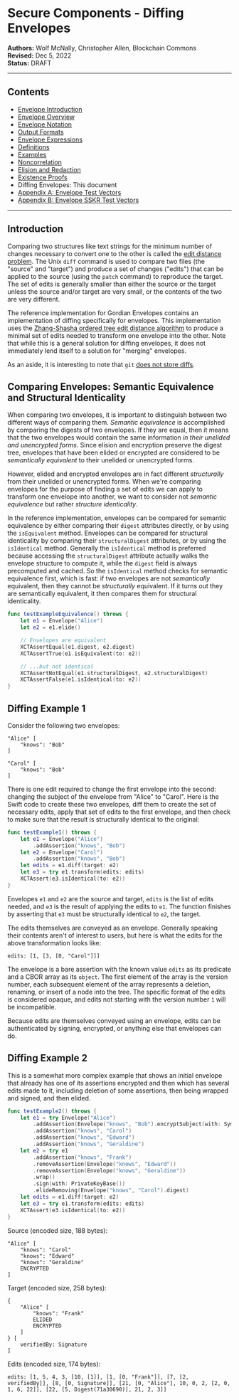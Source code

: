 # Secure Components - Diffing Envelopes

**Authors:** Wolf McNally, Christopher Allen, Blockchain Commons</br>
**Revised:** Dec 5, 2022</br>
**Status:** DRAFT

---

## Contents

* [Envelope Introduction](00-INTRODUCTION.md)
* [Envelope Overview](01-OVERVIEW.md)
* [Envelope Notation](02-ENVELOPE-NOTATION.md)
* [Output Formats](03-OUTPUT-FORMATS.md)
* [Envelope Expressions](04-ENVELOPE-EXPRESSIONS.md)
* [Definitions](05-DEFINITIONS.md)
* [Examples](06-EXAMPLES.md)
* [Noncorrelation](07-NONCORRELATION.md)
* [Elision and Redaction](08-ELISION-REDACTION.md)
* [Existence Proofs](09-EXISTENCE-PROOFS.md)
* Diffing Envelopes: This document
* [Appendix A: Envelope Test Vectors](11-A-ENVELOPE-TEST-VECTORS.md)
* [Appendix B: Envelope SSKR Test Vectors](12-B-ENVELOPE-SSKR-TEST-VECTORS.md)

---

## Introduction

Comparing two structures like text strings for the minimum number of changes necessary to convert one to the other is called the [edit distance problem](https://en.wikipedia.org/wiki/Edit_distance). The Unix `diff` command is used to compare two files (the "source" and "target") and produce a set of changes ("edits") that can be applied to the source (using the `patch` command) to reproduce the target. The set of edits is generally smaller than either the source or the target unless the source and/or target are very small, or the contents of the two are very different.

The reference implementation for Gordian Envelopes contains an implementation of diffing specifically for envelopes. This implementation uses the [Zhang-Shasha ordered tree edit distance algorithm](http://grantjenks.com/wiki/_media/ideas/simple_fast_algorithms_for_the_editing_distance_between_tree_and_related_problems.pdf) to produce a minimal set of edits needed to transform one envelope into the other. Note that while this is a general solution for diffing envelopes, it does not immediately lend itself to a solution for "merging" envelopes.

As an aside, it is interesting to note that `git` [does not store diffs](https://dev.to/shiva/git-does-not-store-diffs-3dbn).

## Comparing Envelopes: Semantic Equivalence and Structural Identicality

When comparing two envelopes, it is important to distinguish between two different ways of comparing them. *Semantic equivalence* is accomplished by comparing the digests of two envelopes. If they are equal, then it means that the two envelopes would contain the same information *in their unelided and unencrypted forms*. Since elision and encryption preserve the digest tree, envelopes that have been elided or encrypted are considered to be *semantically equivalent* to their unelided or unencrypted forms.

However, elided and encrypted envelopes are in fact different *structurally* from their unelided or unencrypted forms. When we're comparing envelopes for the purpose of finding a set of edits we can apply to transform one envelope into another, we want to consider not *semantic equivalence* but rather *structure identicality*.

In the reference implementation, envelopes can be compared for semantic equivalence by either comparing their `digest` attributes directly, or by using the `isEquivalent` method. Envelopes can be compared for structural identicality by comparing their `structuralDigest` attributes, or by using the `isIdentical` method. Generally the `isIdentical` method is preferred because accessing the `structuralDigest` attribute actually walks the envelope structure to compute it, while the `digest` field is always precomputed and cached. So the `isIdentical` method checks for semantic equivalence first, which is fast: if two envelopes are not *semantically* equivalent, then they cannot be *structurally* equivalent. If it turns out they are semantically equivalent, it then compares them for structural identicality.

```swift
func testExampleEquivalence() throws {
    let e1 = Envelope("Alice")
    let e2 = e1.elide()

    // Envelopes are equivalent
    XCTAssertEqual(e1.digest, e2.digest)
    XCTAssertTrue(e1.isEquivalent(to: e2))

    // ...but not identical
    XCTAssertNotEqual(e1.structuralDigest, e2.structuralDigest)
    XCTAssertFalse(e1.isIdentical(to: e2))
}
```

## Diffing Example 1

Consider the following two envelopes:

```
"Alice" [
    "knows": "Bob"
]
```

```
"Carol" [
    "knows": "Bob"
]
```

There is one edit required to change the first envelope into the second: changing the subject of the envelope from "Alice" to "Carol". Here is the Swift code to create these two envelopes, diff them to create the set of necessary edits, apply that set of edits to the first envelope, and then check to make sure that the result is structurally identical to the original:

```swift
func testExample1() throws {
    let e1 = Envelope("Alice")
        .addAssertion("knows", "Bob")
    let e2 = Envelope("Carol")
        .addAssertion("knows", "Bob")
    let edits = e1.diff(target: e2)
    let e3 = try e1.transform(edits: edits)
    XCTAssert(e3.isIdentical(to: e2))
}
```

Envelopes `e1` and `e2` are the source and target, `edits` is the list of edits needed, and `e3` is the result of applying the edits to `e1`. The function finishes by asserting that `e3` must be structurally identical to `e2`, the target.

The edits themselves are conveyed as an envelope. Generally speaking their contents aren't of interest to users, but here is what the edits for the above transformation looks like:

```
edits: [1, [3, [0, "Carol"]]]
```

The envelope is a bare assertion with the known value `edits` as its predicate and a CBOR array as its `object`. The first element of the array is the version number, each subsequent element of the array represents a deletion, renaming, or insert of a node into the tree. The specific format of the edits is considered opaque, and edits not starting with the version number `1` will be incompatible.

Because edits are themselves conveyed using an envelope, edits can be authenticated by signing, encrypted, or anything else that envelopes can do.

## Diffing Example 2

This is a somewhat more complex example that shows an initial envelope that already has one of its assertions encrypted and then which has several edits made to it, including deletion of some assertions, then being wrapped and signed, and then elided.

```swift
func testExample2() throws {
    let e1 = try Envelope("Alice")
        .addAssertion(Envelope("knows", "Bob").encryptSubject(with: SymmetricKey()))
        .addAssertion("knows", "Carol")
        .addAssertion("knows", "Edward")
        .addAssertion("knows", "Geraldine")
    let e2 = try e1
        .addAssertion("knows", "Frank")
        .removeAssertion(Envelope("knows", "Edward"))
        .removeAssertion(Envelope("knows", "Geraldine"))
        .wrap()
        .sign(with: PrivateKeyBase())
        .elideRemoving(Envelope("knows", "Carol").digest)
    let edits = e1.diff(target: e2)
    let e3 = try e1.transform(edits: edits)
    XCTAssert(e3.isIdentical(to: e2))
}
```

Source (encoded size, 188 bytes):

```
"Alice" [
    "knows": "Carol"
    "knows": "Edward"
    "knows": "Geraldine"
    ENCRYPTED
]
```

Target (encoded size, 258 bytes):

```
{
    "Alice" [
        "knows": "Frank"
        ELIDED
        ENCRYPTED
    ]
} [
    verifiedBy: Signature
]
```

Edits (encoded size, 174 bytes):

```
edits: [1, 5, 4, 3, [10, [1]], [1, [0, "Frank"]], [7, [2, verifiedBy]], [8, [0, Signature]], [21, [0, "Alice"], 10, 0, 2, [2, 0, 1, 6, 22]], [22, [5, Digest(71a30690)], 21, 2, 3]]
```
